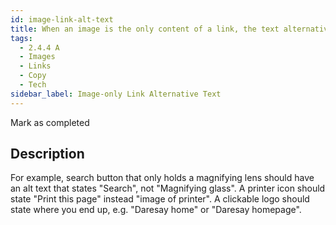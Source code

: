 ```yaml
---
id: image-link-alt-text
title: When an image is the only content of a link, the text alternative for the image should convey action
tags:
  - 2.4.4 A
  - Images
  - Links
  - Copy
  - Tech
sidebar_label: Image-only Link Alternative Text
---
```


Mark as completed

## Description

For example, search button that only holds a magnifying lens should have an alt text that states "Search", not "Magnifying glass". A printer icon should state "Print this page" instead "image of printer". A clickable logo should state where you end up, e.g. "Daresay home" or "Daresay homepage".
